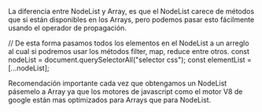 La diferencia entre NodeList y Array, es que el NodeList carece de métodos que si están disponibles en los Arrays, pero podemos pasar esto fácilmente usando el operador de propagación.

// De esta forma pasamos todos los elementos en el NodeList a un arreglo al cual si podremos usar los métodos filter, map, reduce entre otros. 
const nodeList = document.querySelectorAll("selector css");
const elementList = [...nodeList];

Recomendación importante cada vez que obtengamos un NodeList pásemelo a Array ya que los motores de javascript como el motor V8 de google están mas optimizados para Arrays que para NodeList.

